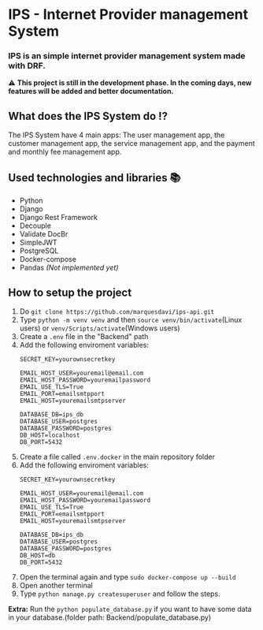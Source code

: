 # IPS - Internet Provider management System
### IPS is an simple internet provider management system made with DRF.

:warning: **This project is still in the development phase. In the coming days, new features will be added and better documentation.**

## What does the IPS System do :interrobang:
The IPS System have 4 main apps: The user management app, the customer management app, the service management app, and the payment and monthly fee management app.

## Used technologies and libraries :books:
- Python
- Django
- Django Rest Framework
- Decouple
- Validate DocBr
- SimpleJWT
- PostgreSQL
- Docker-compose
- Pandas *(Not implemented yet)*

## How to setup the project
1. Do `git clone https://github.com/marquesdavi/ips-api.git`
2. Type `python -m venv venv` and then `source venv/bin/activate`(Linux users) or `venv/Scripts/activate`(Windows users)
3. Create a `.env` file in the "Backend" path
4. Add the following enviroment variables:
    ```
    SECRET_KEY=yourownsecretkey

    EMAIL_HOST_USER=youremail@email.com
    EMAIL_HOST_PASSWORD=youremailpassword
    EMAIL_USE_TLS=True
    EMAIL_PORT=emailsmtpport
    EMAIL_HOST=youremailsmtpserver

    DATABASE_DB=ips_db
    DATABASE_USER=postgres
    DATABASE_PASSWORD=postgres
    DB_HOST=localhost
    DB_PORT=5432
    ```
5. Create a file called `.env.docker` in the main repository folder
6. Add the following enviroment variables:
    ```
    SECRET_KEY=yourownsecretkey

    EMAIL_HOST_USER=youremail@email.com
    EMAIL_HOST_PASSWORD=youremailpassword
    EMAIL_USE_TLS=True
    EMAIL_PORT=emailsmtpport
    EMAIL_HOST=youremailsmtpserver

    DATABASE_DB=ips_db
    DATABASE_USER=postgres
    DATABASE_PASSWORD=postgres
    DB_HOST=db
    DB_PORT=5432
    ```
7. Open the terminal again and type `sudo docker-compose up --build`
8. Open another terminal
9. Type `python manage.py createsuperuser` and follow the steps.

**Extra:** Run the `python populate_database.py` if you want to have some data in your database.(folder path: Backend/populate_database.py)


